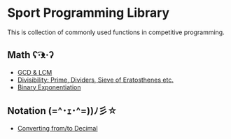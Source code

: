 # Sport Programming Library 


This is collection of commonly used functions in competitive programming.


## Math ʕ·͡ᴥ·ʔ
- [GCD & LCM](Math/gcd_lcm.cpp)
- [Divisibility: Prime, Dividers, Sieve of Eratosthenes etc.](Math/divisibility.cpp)
- [Binary Exponentiation](Math/bin_pow.cpp)
## Notation (=^･ｪ･^=))ﾉ彡☆ 
- [Converting from/to Decimal](Notation/converting.cpp)
